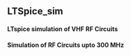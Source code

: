 ## LTSpice_sim
#### LTspice simulation of VHF RF Circuits
#### Simulation of RF Circuits upto 300 MHz